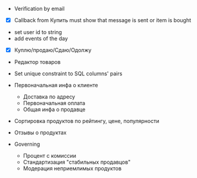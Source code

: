 - Verification by email
-[x] Callback from Купить must show that message is sent or item is bought
- set user id to string
- add events of the day
-[x] Куплю/продаю/Сдаю/Одолжу
- Редактор товаров
- Set unique constraint to SQL columns' pairs

- Первоначальная инфа о клиенте
    - Доставка по адресу
    - Первоначальная оплата
    - Общая инфа о продавце

- Сортировка продуктов по рейтингу, цене, популярности
- Отзывы о продуктах
- Governing
    - Процент с комиссии
    - Стандартизация "стабильных продавцов"
    - Модерация неприемлимых продуктов